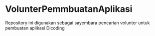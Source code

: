 # VolunterPemmbuatanAplikasi
Repository ini digunakan sebagai sayembara pencarian volunter untuk pembuatan aplikasi Dicoding
